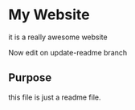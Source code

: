 # My Website

it is a really awesome website

Now edit on update-readme branch

## Purpose
this file is just a readme file.
